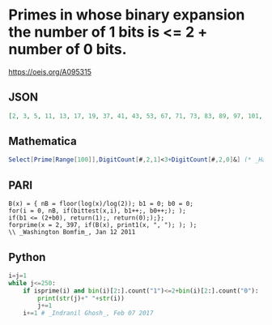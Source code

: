 # Primes in whose binary expansion the number of 1 bits is <\= 2 \+ number of 0 bits\.
https://oeis.org/A095315
## JSON
```JSON
[2, 3, 5, 11, 13, 17, 19, 37, 41, 43, 53, 67, 71, 73, 83, 89, 97, 101, 113, 131, 137, 139, 149, 151, 157, 163, 167, 173, 179, 181, 193, 197, 199, 211, 227, 229, 233, 241, 257, 263, 269, 271, 277, 281, 283, 293, 307, 313, 331, 337, 353, 389, 397]
```
## Mathematica
```Mathematica
Select[Prime[Range[100]],DigitCount[#,2,1]<3+DigitCount[#,2,0]&] (* _Harvey P. Dale_, Aug 12 2016 *)
```
## PARI
```PARI
B(x) = { nB = floor(log(x)/log(2)); b1 = 0; b0 = 0;
for(i = 0, nB, if(bittest(x,i), b1++;, b0++;); );
if(b1 <= (2+b0), return(1);, return(0););};
forprime(x = 2, 397, if(B(x), print1(x, ", "); ); );
\\ _Washington Bomfim_, Jan 12 2011
```
## Python
```Python
i=j=1
while j<=250:
    if isprime(i) and bin(i)[2:].count("1")<=2+bin(i)[2:].count("0"):
        print(str(j)+" "+str(i))
        j+=1
    i+=1 # _Indranil Ghosh_, Feb 07 2017
```
